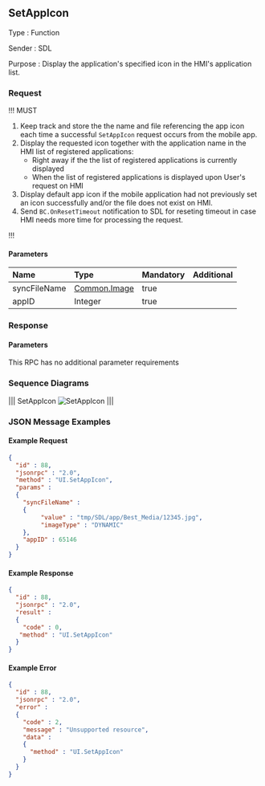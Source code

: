 ## SetAppIcon

Type
: Function

Sender
: SDL

Purpose
: Display the application's specified icon in the HMI's application list.

### Request

!!! MUST  
1. Keep track and store the the name and file referencing the app icon each time a successful `SetAppIcon` request occurs from the mobile app.  
2. Display the requested icon together with the application name in the HMI list of registered applications:  
    * Right away if the the list of registered applications is currently displayed  
    * When the list of registered applications is displayed upon User's request on HMI  
3. Display default app icon if the mobile application had not previously set an icon successfully and/or the file does not exist on HMI.    
4. Send `BC.OnResetTimeout` notification to SDL for reseting timeout in case HMI needs more time for processing the request.    

!!!

#### Parameters

|Name|Type|Mandatory|Additional|
|:---|:---|:--------|:---------|
|syncFileName|[Common.Image](../../common/structs/#image)|true||
|appID|Integer|true||

### Response

#### Parameters

This RPC has no additional parameter requirements

### Sequence Diagrams

|||
SetAppIcon
![SetAppIcon](./assets/SetAppIcon.png)
|||

### JSON Message Examples

#### Example Request

```json
{
  "id" : 88,
  "jsonrpc" : "2.0",
  "method" : "UI.SetAppIcon",
  "params" :
  {
    "syncFileName" :
    {
         "value" : "tmp/SDL/app/Best_Media/12345.jpg",
         "imageType" : "DYNAMIC"
    },
    "appID" : 65146
  }
}
```

#### Example Response

```json
{
  "id" : 88,
  "jsonrpc" : "2.0",
  "result" :
  {
    "code" : 0,
   "method" : "UI.SetAppIcon"
  }
}
```

#### Example Error

```json
{
  "id" : 88,
  "jsonrpc" : "2.0",
  "error" :
  {
    "code" : 2,
    "message" : "Unsupported resource",
    "data" :
    {
      "method" : "UI.SetAppIcon"
    }
  }
}
```
